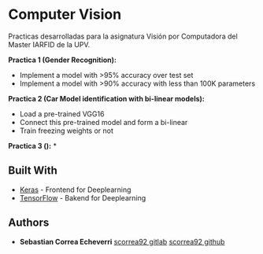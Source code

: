 # Computer Vision

Practicas desarrolladas para la asignatura Visión por Computadora del Master IARFID de la UPV.

**Practica 1 (Gender Recognition):**
* Implement a model with >95% accuracy over test set
* Implement a model with >90% accuracy with less than 100K parameters


**Practica 2 (Car Model identification with bi-linear models):**
* Load a pre-trained VGG16
* Connect this pre-trained model and form a bi-linear
* Train freezing weights or not

**Practica 3 ():**
*


## Built With

* [Keras](https://github.com/keras-team/keras) - Frontend for Deeplearning
* [TensorFlow](https://github.com/tensorflow/tensorflow) - Bakend for Deeplearning

## Authors

* **Sebastian Correa Echeverri** [scorrea92 gitlab](https://gitlab.com/scorrea92) [scorrea92 github](https://github.com/scorrea92)

